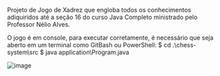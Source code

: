 Projeto de Jogo de Xadrez que engloba todos os conhecimentos adiquiridos até a seção 16 do curso Java Completo ministrado pelo Professor Nélio Alves.

O jogo é em console, para executar corretamente, é necessário que seja aberto em um terminal como GitBash ou PowerShell:
$ cd .\chess-system\src
$ java application\Program.java

![image](https://user-images.githubusercontent.com/101358552/209024561-692e9a46-9738-455a-9710-189a4564e6e8.png)
